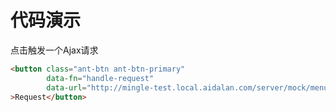 # 代码演示点击触发一个Ajax请求```html<button class="ant-btn ant-btn-primary"        data-fn="handle-request"        data-url="http://mingle-test.local.aidalan.com/server/mock/menulist/uesr-menu.json">Request</button>```